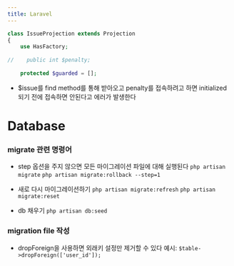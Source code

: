 ```yaml
---
title: Laravel
---
```

```php
class IssueProjection extends Projection  
{  
    use HasFactory;  
  
//    public int $penalty;  
  
    protected $guarded = [];
```
- $issue를 find method를 통해 받아오고 penalty를 접속하려고 하면 initialized 되기 전에 접속하면 안된다고 에러가 발생한다

# Database
### migrate 관련 명령어
- step 옵션을 주지 않으면 모든 마이그레이션 파일에 대해 실행된다
`php artisan migrate`
`php artisan migrate:rollback --step=1`

- 새로 다시 마이그레이션하기
`php artisan migrate:refresh`
`php artisan migrate:reset`

- db 채우기
`php artisan db:seed`

### migration file 작성
- dropForeign을 사용하면 외래키 설정만 제거할 수 있다
예시: `$table->dropForeign(['user_id']);`
